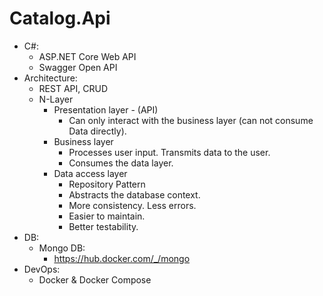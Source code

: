 # Catalog.Api

- C#:
  - ASP.NET Core Web API
  - Swagger Open API
- Architecture:
  - REST API, CRUD
  - N-Layer
    - Presentation layer - (API)
      - Can only interact with the business layer (can not consume Data directly).
    - Business layer
      - Processes user input. Transmits data to the user.
      - Consumes the data layer.
    - Data access layer
        - Repository Pattern
        - Abstracts the database context.
        - More consistency. Less errors.
        - Easier to maintain.
        - Better testability.
- DB:
  - Mongo DB:
    - https://hub.docker.com/_/mongo
- DevOps:
  - Docker & Docker Compose
